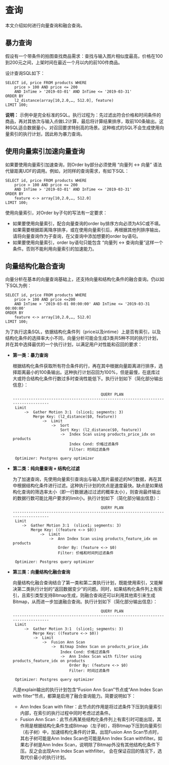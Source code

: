 # 查询

本文介绍如何进行向量查询和融合查询。

## 暴力查询

假设有一个带条件的拍图查找商品需求：查找与输入图片相似度最高，价格在100到200元之间，上架时间在最近一个月以内的前100件商品。

设计查询SQL如下：

```
SELECT id, price FROM products WHERE 
    price > 100 AND price <= 200 
    AND InTime > '2019-03-01' AND InTime <= '2019-03-31' 
ORDER BY 
    l2_distance(array[10,2.0,…, 512.0], feature) 
LIMIT 100;
```

**说明：** 示例中是完全标准的SQL。执行过程为：先过滤出符合价格和时间条件的商品，再对其依次与输入点做L2计算，最后将计算结果排序，取前100条输出。这种SQL适合数据量小，对召回要求特别高的场景。这种格式的SQL不会生成使用向量索引的执行计划，因此称为暴力查询。

## 使用向量索引加速向量查询

如果要使用向量索引加速查询，则Order by部分必须使用 “向量列 <-\> 向量” 语法代替距离UDF的调用。例如，对同样的查询需求，有如下SQL：

```
SELECT id, price FROM products WHERE
    price > 100 AND price <= 200 
    AND InTime > '2019-03-01' AND InTime <= '2019-03-31' 
ORDER BY 
    feature <-> array[10,2.0,…, 512.0] 
LIMIT 100;
```

使用向量索引，对Order by子句的写法有一定要求：

-   如果要使用向量索引，配合向量查询的order by排序方向必须为ASC或不填。如果需要根据距离降序排序，或在使用向量索引后，再根据其他列排序输出，请将向量查询作为子查询，在父查询中添加想要的order by语句。
-   如果要使用向量索引，order by语句只能包含 “向量列 <-\> 查询向量”这样一个条件。否则不能利用向量索引的加速能力。

## 向量结构化融合查询

向量分析在基本的向量查询基础上，还支持向量和结构化条件的融合查询。仍以如下SQL为例：

```
SELECT id, price FROM products WHERE 
    price > 100 AND price <=200 
    AND InTime > '2019-03-01 00:00:00' AND InTime <= '2019-03-31 00:00:00' 
ORDER BY 
    feature <-> array[10,2.0,…, 512.0] 
LIMIT 100;
```

为了执行这条SQL，依据结构化条件列（price以及intime）上是否有索引，以及结构化条件的选择率大小不同，向量分析可能会生成3类共5种不同的执行计划，并在其中选择最优的一个执行计划，以满足用户对性能和召回的要求：

-   **第一类：暴力查询**

    根据结构化条件获取所有符合条件的行，再在其中根据向量距离进行排序，选择距离最小的100条输出。这种执行计划召回为100%，但是最慢，在底库过大或符合结构化条件行数过多时查询性能低下。执行计划如下（简化部分输出信息）：

    ```
                                           QUERY PLAN
    -----------------------------------------------------------------------------------
     Limit
         ->  Gather Motion 3:1  (slice1; segments: 3)   
             Merge Key: (l2_distance($0, feature))     
                 ->  Limit
                     ->  Sort
                         Sort Key: (l2_distance($0, feature))
                         ->  Index Scan using products_price_idx on products
                             Index Cond: 价格过滤条件
                             Filter: 时间过滤条件
    
     Optimizer: Postgres query optimizer
    ```

-   **第二类：纯向量查询 + 结构化过滤**

    为了加速查询，先使用向量索引查询出与输入图片最接近的N行数据，再在其中根据结构化条件进行过滤。这种执行计划的优点是速度最快。缺点是如果结构化查询的筛选率太小（即一行数据通过过滤的概率太小），则查询最终输出的数据行数可能比用户要求的limit小。执行计划如下（简化部分输出信息）：

    ```
                                           QUERY PLAN
    -----------------------------------------------------------------------------------
     Limit 
        ->  Gather Motion 3:1  (slice1; segments: 3) 
            Merge Key: ((feature <-> $0))     
                ->  Limit
                    ->  Ann Index Scan using products_feature_idx on products
                        Order By: (feature <-> $0)
                        Filter: 价格和时间列过滤条件
    
     Optimizer: Postgres query optimizer
    ```

-   **第三类：向量结构化融合查询**

    向量结构化融合查询结合了第一类和第二类执行计划，既能使用索引，又能解决第二类执行计划的“返回数据变少”的问题。同时，如果结构化条件列上有索引，且索引类型支持Bitmap生成，则融合查询还可以利用其他索引来生成Bitmap，从而进一步加速融合查询。执行计划如下（简化部分输出信息）：

    ```
                                           QUERY PLAN
    -----------------------------------------------------------------------------------
     Limit
         ->  Gather Motion 3:1  (slice1; segments: 3)   
             Merge Key: ((feature <-> $0))   
             ->  Limit
                 ->  Fusion Ann Scan
                     ->  Bitmap Index Scan on products_price_idx
                         Index Cond: 价格过滤条件
                         ->  Ann Index Scan with filter using products_feature_idx on products
                             Order By: (feature <-> $0)
                             Filter: 时间过滤条件
    
     Optimizer: Postgres query optimizer
    ```

    凡是explain输出的执行计划包含“Fusion Ann Scan”节点或“Ann Index Scan with filter”节点，都算是启用了融合查询能力。简要说明如下：

    -   Ann Index Scan with filter：此节点的作用是将过滤条件下压到向量索引内部，在索引的执行过程中同时考虑过滤条件。
    -   Fusion Ann Scan：此节点再某些结构化条件列上有索引时可能出现，其作用是根据结构化条件生成Bitmap（左子树），将Bitmap下压到向量索引（右子树）中，加速结构化条件的计算。出现Fusion Ann Scan节点时，其右子树可能是Ann Index Scan也可能是Ann Index Scan withfilter。如果右子树是Ann Index Scan，说明除了Bitmap外没有其他结构化条件下压。反之会出现Ann Index Scan withfilter。
    会在保证召回的情况下，选取代价最小的执行计划。


